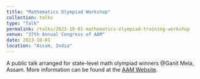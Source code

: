 ```yaml
---
title: "Mathematics Olympiad Workshop"
collection: talks
type: "Talk"
permalink: /talks/2023-10-01-mathematics-olympiad-training-workshop
venue: "37th Annual Congress of AAM"
date: 2023-10-01
location: "Assam, India"
---
```


A public talk arranged for state-level math olympiad winners @Ganit Mela, Assam. More information can be found at the [AAM Website](https://aamonline.org.in/).

